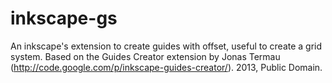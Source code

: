 inkscape-gs
===========

An inkscape's extension to create guides with offset, useful to create a grid system. Based on the Guides Creator extension by Jonas Termau (http://code.google.com/p/inkscape-guides-creator/).
2013, Public Domain.
